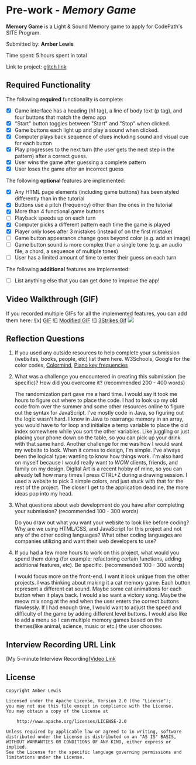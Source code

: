 # Pre-work - _Memory Game_

**Memory Game** is a Light & Sound Memory game to apply for CodePath's SITE Program.

Submitted by: <b>Amber Lewis</b>

Time spent: 5 hours spent in total

Link to project: <a href="https://glitch.com/edit/#!/simon-light-game?path=index.html%3A1%3A0">glitch link</a>

## Required Functionality

The following **required** functionality is complete:

- [x] Game interface has a heading (h1 tag), a line of body text (p tag), and four buttons that match the demo app
- [x] "Start" button toggles between "Start" and "Stop" when clicked.
- [x] Game buttons each light up and play a sound when clicked.
- [x] Computer plays back sequence of clues including sound and visual cue for each button
- [x] Play progresses to the next turn (the user gets the next step in the pattern) after a correct guess.
- [x] User wins the game after guessing a complete pattern
- [x] User loses the game after an incorrect guess

The following **optional** features are implemented:

- [x] Any HTML page elements (including game buttons) has been styled differently than in the tutorial
- [x] Buttons use a pitch (frequency) other than the ones in the tutorial
- [x] More than 4 functional game buttons
- [ ] Playback speeds up on each turn
- [x] Computer picks a different pattern each time the game is played
- [x] Player only loses after 3 mistakes (instead of on the first mistake)
- [ ] Game button appearance change goes beyond color (e.g. add an image)
- [ ] Game button sound is more complex than a single tone (e.g. an audio file, a chord, a sequence of multiple tones)
- [ ] User has a limited amount of time to enter their guess on each turn

The following **additional** features are implemented:

- [ ] List anything else that you can get done to improve the app!

## Video Walkthrough (GIF)

If you recorded multiple GIFs for all the implemented features, you can add them here:
![x] <a href="http://g.recordit.co/fxyetSUMw8.gif">GIF</a>
![] <a href="http://g.recordit.co/xBPNKsEiHl.gif">Modified GIF</a>
![] <a href="http://g.recordit.co/S0pV6MpulY.gif">3Strikes Gif</a>
![](gif4-link-here)

## Reflection Questions

1. If you used any outside resources to help complete your submission (websites, books, people, etc) list them here.
   W3Schools, Google for the color codes, <a href="http://colormind.io/">Colormind</a>, <a href="https://en.wikipedia.org/wiki/Piano_key_frequencies">Piano key frequencies</a>

2. What was a challenge you encountered in creating this submission (be specific)? How did you overcome it? (recommended 200 - 400 words)

   The randomization part gave me a hard time. I would say it took me hours to figure out where to place the code. I had to look up my old code from over the summer and some other resources online to figure out the syntax for JavaScript.
   I've mostly code in Java, so figuring out the logic wasn't hard. I know in Java to rearrange memory in an array, you would have to for loop and initialize a temp variable to place the old index somewhere while you sort the other variables.
   Like juggling or just placing your phone down on the table, so you can pick up your drink with that same hand.
   Another challenge for me was how I would want my website to look. When it comes to design, I'm simple. I've always been the logical type: wanting to know how things work.
   I'm also hard on myself because I would really want to <i>WOW</i> clients, friends, and family on my design. Digital Art is a recent hobby of mine, so you can already tell how
   many times I press CTRL+Z during a drawing session. I used a website to pick 3 simple colors, and just stuck with that for the rest of the project. The closer I get to the application
   deadline, the more ideas pop into my head.

3. What questions about web development do you have after completing your submission? (recommended 100 - 300 words)

   Do you draw out what you want your website to look like before coding?
   Why are we using HTML/CSS, and JavaScript for this project and not any of the other coding languages?
   What other coding languages are companies utilizing and want their web developers to use?

4. If you had a few more hours to work on this project, what would you spend them doing (for example: refactoring certain functions, adding additional features, etc). Be specific. (recommended 100 - 300 words)
  
   I would focus more on the front-end. I want it look unique from the other projects. I was thinking about making it a cat memory game. Each button represent a different
   cat sound. Maybe some cat animations for each button when it plays back. I would also want a victory song. Maybe the meow mix song at the end when the user enters the
   correct buttons flawlessly. 
   If I had enough time, I would want to adjust the speed and difficulty of the game by adding different level buttons. I would also like to add a menu so I can multiple
   memory games based on the themes(like animal, science, music or etc.) the user chooses. 

## Interview Recording URL Link

[My 5-minute Interview Recording]<a href="https://drive.google.com/drive/u/0/folders/1AJWnDOuj6PkuLkvFUOBoNAvzWDay3Jii">Video Link</a>

## License

    Copyright Amber Lewis

    Licensed under the Apache License, Version 2.0 (the "License");
    you may not use this file except in compliance with the License.
    You may obtain a copy of the License at

        http://www.apache.org/licenses/LICENSE-2.0

    Unless required by applicable law or agreed to in writing, software
    distributed under the License is distributed on an "AS IS" BASIS,
    WITHOUT WARRANTIES OR CONDITIONS OF ANY KIND, either express or implied.
    See the License for the specific language governing permissions and
    limitations under the License.

